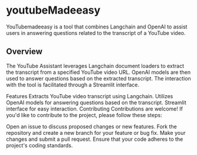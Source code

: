 # youtubeMadeeasy



YouTubemadeeasy is a tool that combines Langchain and OpenAI to assist users in answering questions related to the transcript of a YouTube video.

## Overview

The YouTube Assistant leverages Langchain document loaders to extract the transcript from a specified YouTube video URL. OpenAI models are then used to answer questions based on the extracted transcript. The interaction with the tool is facilitated through a Streamlit interface.

Features
Extracts YouTube video transcript using Langchain.
Utilizes OpenAI models for answering questions based on the transcript.
Streamlit interface for easy interaction.
Contributing
Contributions are welcome! If you'd like to contribute to the project, please follow these steps:

Open an issue to discuss proposed changes or new features.
Fork the repository and create a new branch for your feature or bug fix.
Make your changes and submit a pull request.
Ensure that your code adheres to the project's coding standards.
